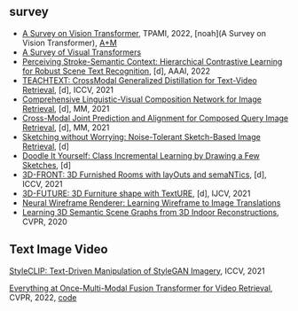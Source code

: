 
## survey
- [A Survey on Vision Transformer](https://ieeexplore.ieee.org/document/9716741), TPAMI, 2022, [noah](A Survey on Vision Transformer), [A+M](https://www.mindspore.cn/resources/hub)
- [A Survey of Visual Transformers](https://arxiv.org/pdf/2111.06091.pdf)
- [Perceiving Stroke-Semantic Context: Hierarchical Contrastive Learning for Robust Scene Text Recognition](https://www.aaai.org/AAAI22Papers/AAAI-785.LiuH.pdf), [d], AAAI, 2022  
- [TEACHTEXT: CrossModal Generalized Distillation for Text-Video Retrieval](http://www.csyangliu.com/Material/ICCV_TEACHTEXT.pdf), [d], ICCV, 2021
- [Comprehensive Linguistic-Visual Composition Network for Image Retrieval](https://dl.acm.org/doi/pdf/10.1145/3404835.3462967), [d], MM, 2021
- [Cross-Modal Joint Prediction and Alignment for Composed Query Image Retrieval](https://dl.acm.org/doi/pdf/10.1145/3474085.3475483), [d], MM, 2021
- [Sketching without Worrying: Noise-Tolerant Sketch-Based Image Retrieval](https://arxiv.org/pdf/2203.14817/pdf), [d]
- [Doodle It Yourself: Class Incremental Learning by Drawing a Few Sketches](https://arxiv.org/pdf/2203.14843/pdf), [d]
- [3D-FRONT: 3D Furnished Rooms with layOuts and semaNTics](https://openaccess.thecvf.com/content/ICCV2021/papers/Fu_3D-FRONT_3D_Furnished_Rooms_With_layOuts_and_semaNTics_ICCV_2021_paper.pdf), [d], ICCV, 2021
- [3D-FUTURE: 3D Furniture shape with TextURE](https://arxiv.org/pdf/2009.09633.pdf), [d], IJCV, 2021
- [Neural Wireframe Renderer: Learning Wireframe to Image Translations](https://arxiv.org/pdf/1912.03840.pdf)
- [Learning 3D Semantic Scene Graphs from 3D Indoor Reconstructions](https://openaccess.thecvf.com/content_CVPR_2020/html/Wald_Learning_3D_Semantic_Scene_Graphs_From_3D_Indoor_Reconstructions_CVPR_2020_paper.html), CVPR, 2020

## Text Image Video
[StyleCLIP: Text-Driven Manipulation of StyleGAN Imagery](https://openaccess.thecvf.com/content/ICCV2021/papers/Patashnik_StyleCLIP_Text-Driven_Manipulation_of_StyleGAN_Imagery_ICCV_2021_paper.pdf), ICCV, 2021

[Everything at Once-Multi-Modal Fusion Transformer for Video Retrieval](https://openaccess.thecvf.com/content/CVPR2022/papers/Shvetsova_Everything_at_Once_-_Multi-Modal_Fusion_Transformer_for_Video_Retrieval_CVPR_2022_paper.pdf), CVPR, 2022, [code](https://github.com/ninatu/everything_at_once)